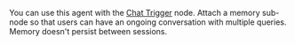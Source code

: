 You can use this agent with the [Chat Trigger](/integrations/builtin/core-nodes/n8n-nodes-langchain.chattrigger/) node. Attach a memory sub-node so that users can have an ongoing conversation with multiple queries. Memory doesn't persist between sessions.
